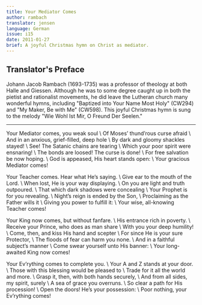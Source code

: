 ```yaml
---
title: Your Mediator Comes
author: rambach
translator: jensen
language: German
issue: i15
date: 2011-01-27
brief: A joyful Christmas hymn on Christ as mediator.
---
```


## Translator's Preface

Johann Jacob Rambach (1693-1735) was a professor of theology at both Halle and Giessen. Although he was to some degree caught up in both the pietist and rationalist movements, he did leave the Lutheran church many wonderful hymns, including "Baptized into Your Name Most Holy" (CW294) and "My Maker, Be with Me" (CW598). This joyful Christmas hymn is sung to the melody "Wie Wohl Ist Mir, O Freund Der Seelen."

---

Your Mediator comes, you weak soul \\
Of Moses’ thund’rous curse afraid \\
And in an anxious, grief-filled, deep hole \\
By dark and gloomy shackles stayed! \\
See! The Satanic chains are tearing \\
Which your poor spirit were ensnaring! \\
The bonds are loosed! The curse is done! \\
For free salvation be now hoping. \\
God is appeased, His heart stands open: \\
Your gracious Mediator comes! 

Your Teacher comes. Hear what He’s saying. \\
Give ear to the mouth of the Lord. \\
When lost, He is your way displaying. \\
On you are light and truth outpoured. \\
That which dark shadows were concealing \\
Your Prophet is for you revealing. \\
Night’s reign is ended by the Son, \\
Proclaiming as the Father wills it \\
Giving you power to fulfill it: \\
Your wise, all-knowing Teacher comes! 

Your King now comes, but without fanfare. \\
His entrance rich in poverty. \\
Receive your Prince, who does as man share \\
With you your deep humility! \\
Come, then, and kiss His hand and scepter \\
For since He is your sure Protector, \\
The floods of fear can harm you none. \\
And in a faithful subject’s manner \\
Come swear yourself unto His banner: \\
Your long-awaited King now comes! 

Your Ev’rything comes to complete you. \\
Your A and Z stands at your door. \\
Those with this blessing would be pleased to \\
Trade for it all the world and more. \\
Grasp it, then, with both hands securely, \\
And from all sides, my spirit, surely \\
A sea of grace you overruns. \\
So clear a path for His procession! \\
Open the doors! He’s your possession: \\
Poor nothing, your Ev’rything comes!